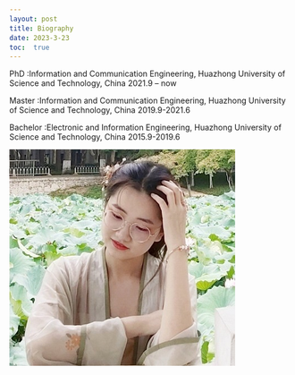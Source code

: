```yaml
---
layout: post
title: Biography
date: 2023-3-23
toc:  true
---
```



PhD :Information and Communication Engineering, Huazhong University of Science and Technology, China   2021.9 – now

Master :Information and Communication Engineering, Huazhong University of Science and Technology, China  2019.9-2021.6 

Bachelor :Electronic and Information Engineering, Huazhong University of Science and Technology, China  2015.9-2019.6

<img src="https://github.com/HuaijinZhang/HuaijinZhang.github.io/blob/master/myself.png"/>
